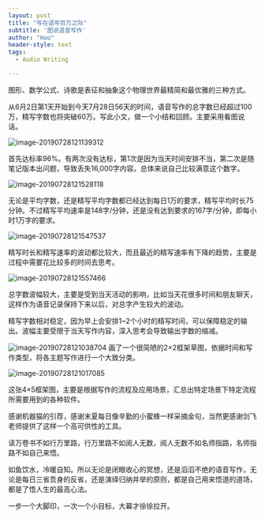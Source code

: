 ```yaml
---
layout: post
title: "写在语写百万之际"
subtitle: '图说语音写作'
author: "Hao"
header-style: text
tags:
  - Audio Writing

---
```




图形、数学公式、诗歌是表征和抽象这个物理世界最精简和最优雅的三种方式。

从6月2日第1天开始到今天7月28日56天的时间，语音写作的总字数已经超过100万，精写字数也将突破60万。写此小文，做一个小结和回顾。主要采用看图说话。



![image-20190728121139312](https://raw.githubusercontent.com/kiaorahao/kiaorahao.github.io/master/_posts/assets/image-20190728121139312.png)



首先达标率96%。有两次没有达标，第1次是因为当天时间安排不当，第二次是随笔记版本出问题，导致丢失16,000字内容。总体来说自己比较满意这个数字。



![image-20190728121528118](https://raw.githubusercontent.com/kiaorahao/kiaorahao.github.io/master/_posts/assets/image-20190728121528118.png)

无论是平均字数，还是精写平均字数都已经达到每日1万的要求，精写平均时长75分钟。不过精写平均速率是148字/分钟，还是没有达到要求的167字/分钟，即每小时1万字的要求。



![image-20190728121547537](https://raw.githubusercontent.com/kiaorahao/kiaorahao.github.io/master/_posts/assets/image-20190728121547537.png)

精写时长和精写速率的波动都比较大，而且最近的精写速率有下降的趋势，主要是过程中需要花比较多的时间去思考。



![image-20190728121557466](https://raw.githubusercontent.com/kiaorahao/kiaorahao.github.io/master/_posts/assets/image-20190728121557466.png)

总字数波幅较大，主要是受到当天活动的影响，比如当天花很多时间和朋友聊天，这样作为语音记录保持下来以后，对总字产生较大的波动。

精写字数相对稳定，因为早上会安排1~2个小时的精写时间，可以保障稳定的输出。波幅主要受限于当天写作内容，深入思考会导致输出字数的缩减。

![image-20190728121038704](https://raw.githubusercontent.com/kiaorahao/kiaorahao.github.io/master/_posts/assets/image-20190728121038704.png)
画了一个很简陋的2×2框架草图，依据时间和写作类型，将各主题写作进行一个大致分类。



![image-20190728121017085](https://raw.githubusercontent.com/kiaorahao/kiaorahao.github.io/master/_posts/assets/image-20190728121017085.png)



这张4×5框架图，主要是根据写作的流程及应用场景，汇总出特定场景下特定流程所需要用到的各种软件。



感谢机器猫的引荐，感谢末夏每日像辛勤的小蜜蜂一样采摘金句，当然更感谢剑飞老师提供了这样一个高可供性的工具。



读万卷书不如行万里路，行万里路不如阅人无数，阅人无数不如名师指路，名师指路不如自己来悟。

如鱼饮水，冷暖自知。所以无论是闭眼收心的冥想，还是滔滔不绝的语音写作，无论是每日三省吾身的反省，还是演绎归纳并举的原则，都是自己用来悟道的道场，都是了悟人生的最高心法。



一步一个大脚印，一次一个小目标，大幕才徐徐拉开。





















